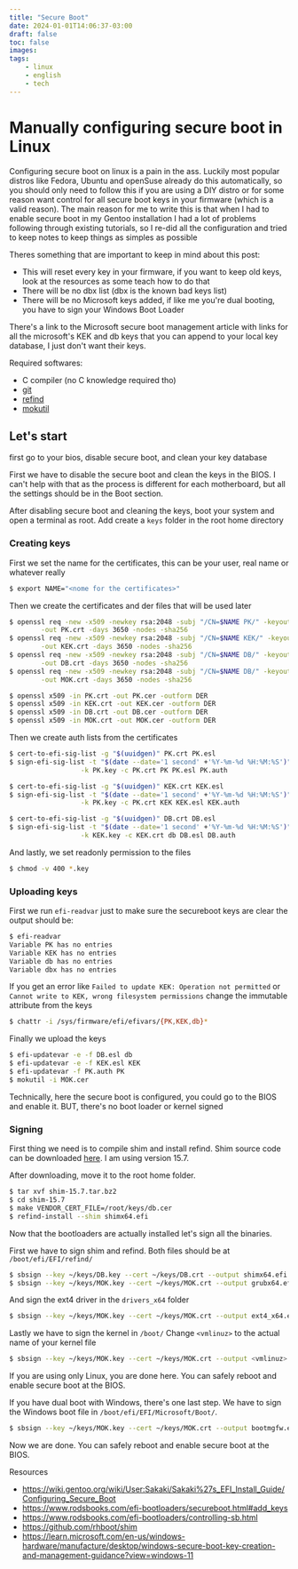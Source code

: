 ```yaml
---
title: "Secure Boot"
date: 2024-01-01T14:06:37-03:00
draft: false
toc: false
images:
tags: 
    - linux
    - english
    - tech
---
```


# Manually configuring secure boot in Linux


Configuring secure boot on linux is a pain in the ass.
Luckily most popular distros like Fedora, Ubuntu and openSuse already do this automatically,
so you should only need to follow this if you are using a DIY distro or for some
reason want control for all secure boot keys in your firmware (which is a valid reason).
The main reason for me to write this is that when I had to enable secure boot in my
Gentoo installation I had a lot of problems following through existing tutorials,
so I re-did all the configuration and tried to keep notes to keep things as simples
as possible

Theres something that are important to keep in mind about this post:
- This will reset every key in your firmware, if you want to keep old keys, look at the resources as some teach how to do that
- There will be no dbx list (dbx is the known bad keys list)
- There will be no Microsoft keys added, if like me you're dual booting, you have to sign your Windows Boot Loader

There's a link to the Microsoft secure boot management article with links for all the microsoft's KEK and db keys
that you can append to your local key database, I just don't want their keys.

Required softwares:
- C compiler (no C knowledge required tho)
- [git](https://repology.org/project/git/versions)
- [refind](https://repology.org/project/refind/versions)
- [mokutil](https://repology.org/project/mokutil/versions)

## Let's start

first go to your bios, disable secure boot, and clean your key database

First we have to disable the secure boot and clean the keys in the BIOS.
I can't help with that as the process is different for each motherboard,
but all the settings should be in the Boot section.

After disabling secure boot and cleaning the keys, boot your system and open a
terminal as root.
Add create a `keys` folder in the root home directory

### Creating keys

First we set the name for the certificates, this can be your user, real name or whatever really
```sh
$ export NAME="<nome for the certificates>"
```

Then we create the certificates and der files that will be used later
```sh
$ openssl req -new -x509 -newkey rsa:2048 -subj "/CN=$NAME PK/" -keyout PK.key \
        -out PK.crt -days 3650 -nodes -sha256
$ openssl req -new -x509 -newkey rsa:2048 -subj "/CN=$NAME KEK/" -keyout KEK.key \
        -out KEK.crt -days 3650 -nodes -sha256
$ openssl req -new -x509 -newkey rsa:2048 -subj "/CN=$NAME DB/" -keyout DB.key \
        -out DB.crt -days 3650 -nodes -sha256
$ openssl req -new -x509 -newkey rsa:2048 -subj "/CN=$NAME DB/" -keyout MOK.key \
        -out MOK.crt -days 3650 -nodes -sha256
```

```sh
$ openssl x509 -in PK.crt -out PK.cer -outform DER
$ openssl x509 -in KEK.crt -out KEK.cer -outform DER
$ openssl x509 -in DB.crt -out DB.cer -outform DER
$ openssl x509 -in MOK.crt -out MOK.cer -outform DER
```

Then we create auth lists from the certificates
```sh
$ cert-to-efi-sig-list -g "$(uuidgen)" PK.crt PK.esl
$ sign-efi-sig-list -t "$(date --date='1 second' +'%Y-%m-%d %H:%M:%S')" \
                  -k PK.key -c PK.crt PK PK.esl PK.auth

$ cert-to-efi-sig-list -g "$(uuidgen)" KEK.crt KEK.esl
$ sign-efi-sig-list -t "$(date --date='1 second' +'%Y-%m-%d %H:%M:%S')" \
                  -k PK.key -c PK.crt KEK KEK.esl KEK.auth

$ cert-to-efi-sig-list -g "$(uuidgen)" DB.crt DB.esl
$ sign-efi-sig-list -t "$(date --date='1 second' +'%Y-%m-%d %H:%M:%S')" \
                  -k KEK.key -c KEK.crt db DB.esl DB.auth
```

And lastly, we set readonly permission to the files
```sh
$ chmod -v 400 *.key
```

### Uploading keys

First we run `efi-readvar` just to make sure the secureboot keys are clear the output should be:
```sh
$ efi-readvar
Variable PK has no entries
Variable KEK has no entries
Variable db has no entries
Variable dbx has no entries
```

If you get an error like `Failed to update KEK: Operation not permitted`
or `Cannot write to KEK, wrong filesystem permissions`
change the immutable attribute from the keys
```sh
$ chattr -i /sys/firmware/efi/efivars/{PK,KEK,db}*
```

Finally we upload the keys
```sh
$ efi-updatevar -e -f DB.esl db
$ efi-updatevar -e -f KEK.esl KEK
$ efi-updatevar -f PK.auth PK
$ mokutil -i MOK.cer
```

Technically, here the secure boot is configured, you could go to the BIOS and enable it.
BUT, there's no boot loader or kernel signed

### Signing

First thing we need is to compile shim and install refind.
Shim source code can be downloaded [here](https://github.com/rhboot/shim/releases).
I am using version 15.7.

After downloading, move it to the root home folder.
```sh
$ tar xvf shim-15.7.tar.bz2 
$ cd shim-15.7
$ make VENDOR_CERT_FILE=/root/keys/db.cer
$ refind-install --shim shimx64.efi
```

Now that the bootloaders are actually installed let's sign all the binaries.

First we have to sign shim and refind.
Both files should be at `/boot/efi/EFI/refind/`
```sh
$ sbsign --key ~/keys/DB.key --cert ~/keys/DB.crt --output shimx64.efi shimx64.efi
$ sbsign --key ~/keys/MOK.key --cert ~/keys/MOK.crt --output grubx64.efi grubx64.efi
```

And sign the ext4 driver in the `drivers_x64` folder
```sh
$ sbsign --key ~/keys/MOK.key --cert ~/keys/MOK.crt --output ext4_x64.efi ext4_x64.efi
```

Lastly we have to sign the kernel in `/boot/`
Change `<vmlinuz>` to the actual name of your kernel file
```sh
$ sbsign --key ~/keys/MOK.key --cert ~/keys/MOK.crt --output <vmlinuz> <vmlinuz>
```

If you are using only Linux, you are done here.
You can safely reboot and enable secure boot at the BIOS.

If you have dual boot with Windows, there's one last step.
We have to sign the Windows boot file in `/boot/efi/EFI/Microsoft/Boot/`.
```sh
$ sbsign --key ~/keys/MOK.key --cert ~/keys/MOK.crt --output bootmgfw.efi bootmgfw.efi
```

Now we are done.
You can safely reboot and enable secure boot at the BIOS.


Resources
- https://wiki.gentoo.org/wiki/User:Sakaki/Sakaki%27s_EFI_Install_Guide/Configuring_Secure_Boot
- https://www.rodsbooks.com/efi-bootloaders/secureboot.html#add_keys
- https://www.rodsbooks.com/efi-bootloaders/controlling-sb.html
- https://github.com/rhboot/shim
- https://learn.microsoft.com/en-us/windows-hardware/manufacture/desktop/windows-secure-boot-key-creation-and-management-guidance?view=windows-11

